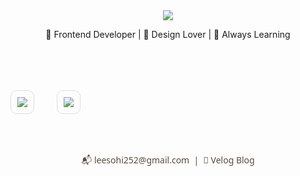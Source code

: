 <div align="center">

<img src="https://capsule-render.vercel.app/api?type=waving&color=E0F7FA&height=150&section=header&text=Hi,%20I'm%20SOHEE%20👋&fontSize=32&fontColor=000000&fontAlignY=40" />

<p>🌱 Frontend Developer | 🎨 Design Lover | 🔎 Always Learning</p>
<br /><br /><br />

<table style="border-collapse: separate; border-spacing: 0 0;"><tr>
<td style="border: 1px solid #ddd; border-radius: 10px; padding: 10px; vertical-align: top;">
  <img src="https://github-readme-stats.vercel.app/api?username=do2y&show_icons=true&bg_color=ffffff&title_color=003366&text_color=003366&icon_color=003366&hide_border=true" />
</td>
<td style="width: 20px;"></td>
<td style="border: 1px solid #ddd; border-radius: 10px; padding: 10px; vertical-align: top;">
  <img src="https://github-readme-stats.vercel.app/api/top-langs/?username=do2y&layout=compact&bg_color=ffffff&title_color=000000&text_color=000000&hide_border=true" />
</td>
</tr></table>

<br /><br />

<span style="text-decoration: none; color: #5B4B3A; font-weight: 500; font-family: 'Segoe UI', Tahoma, Geneva, Verdana, sans-serif;">
  📬 <a href="mailto:leesohi252@gmail.com" style="text-decoration: none; color: #5B4B3A; font-weight: 500; font-family: 'Segoe UI', Tahoma, Geneva, Verdana, sans-serif;">leesohi252@gmail.com</a>
  &nbsp;|&nbsp;
  📝 <a href="https://velog.io/@do2y/posts" target="_blank" style="text-decoration: none; color: #5B4B3A; font-weight: 500; font-family: 'Segoe UI', Tahoma, Geneva, Verdana, sans-serif;">Velog Blog</a>
</span>



</div>
